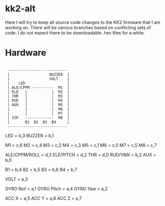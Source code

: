 kk2-alt
=======

Here I will try to keep all source code changes to the KK2 firmware that I am working on.  There will be various branches based on conflicting sets of code.  I do not expect there to be downloadable .hex files for a while.

Hardware
======

<pre><code>
 ---------------------------
 |                  BUZZER  |
 |                  VOLT    |
 |    LED                   |
 | ALE/CPPM ----------  M1  |
 | ELE   |           |  M2  |
 | THR   |           |  M3  |
 | RUD   |           |  M4  |
 | AUX   |           |  M5  |
 |       |           |  M6  |
 |       |           |  M7  |
 | ISP   -------------  M8  |
 |       B1  B2  B3  B4     |
 ---------------------------
</code></pre>

LED = b,3
BUZZER = b,1

M1 = c,6
M2 = c,4
M3 = c,2
M4 = c,3
M5 = c,1
M6 = c,0
M7 = c,5
M8 = c,7

ALE/CPPM/ROLL = d,3
ELE/PITCH = d,2
THR = d,0
RUD/YAW = b,2
AUX = b,0

B1 = b,4 
B2 = b,5
B3 = b,6
B4 = b,7

VOLT = a,3

GYRO Roll = a,1
GYRO Pitch = a,4
GYRO Yaw = a,2

ACC X = a,5
ACC Y = a,6
ACC Z = a,7 

